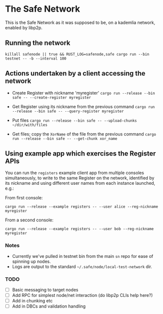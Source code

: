 # The Safe Network

This is the Safe Network as it was supposed to be, on a kademlia network, enabled by libp2p.

## Running the network

`killall safenode || true && RUST_LOG=safenode,safe cargo run --bin testnet -- -b --interval 100`

## Actions undertaken by a client accessing the network

- Create Register with nickname 'myregister'
`cargo run --release --bin safe -- --create-register myregister`

- Get Register using its nickname from the previous command
`cargo run --release --bin safe -- --query-register myregister`

- Put files
`cargo run --release --bin safe -- --upload-chunks ~/dir/with/files`

- Get files; copy the `XorName` of the file from the previous command
`cargo run --release --bin safe -- --get-chunk xor_name`

## Using example app which exercises the Register APIs

You can run the `registers` example client app from multiple consoles simultaneously,
to write to the same Register on the network, identified by its nickname and
using different user names from each instance launched, e.g.:

From first console:
```
cargo run --release --example registers -- --user alice --reg-nickname myregister
```

From a second console:
```
cargo run --release --example registers -- --user bob --reg-nickname myregister
```

### Notes

- Currently we've pulled in testnet bin from the main `sn` repo for ease of spinning up nodes.
- Logs are output to the standard `~/.safe/node/local-test-network` dir.


### TODO

- [ ] Basic messaging to target nodes
- [ ] Add RPC for simplest node/net interaction (do libp2p CLIs help here?)
- [ ] Add in chunking etc
- [ ] Add in DBCs and validation handling
